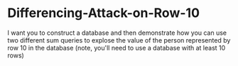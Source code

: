 # Differencing-Attack-on-Row-10
 I want you to construct a database and then demonstrate how you can use two different sum queries to explose the value of the person represented by row 10 in the database (note, you'll need to use a database with at least 10 rows)
